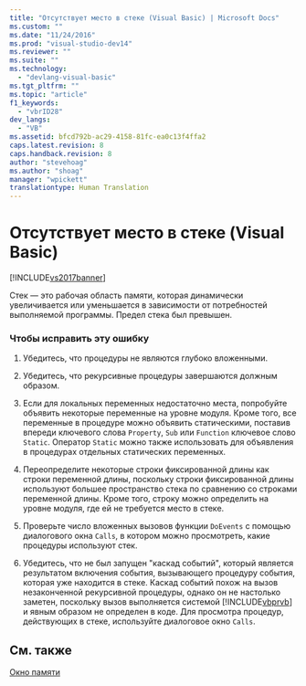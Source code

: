 ```yaml
---
title: "Отсутствует место в стеке (Visual Basic) | Microsoft Docs"
ms.custom: ""
ms.date: "11/24/2016"
ms.prod: "visual-studio-dev14"
ms.reviewer: ""
ms.suite: ""
ms.technology: 
  - "devlang-visual-basic"
ms.tgt_pltfrm: ""
ms.topic: "article"
f1_keywords: 
  - "vbrID28"
dev_langs: 
  - "VB"
ms.assetid: bfcd792b-ac29-4158-81fc-ea0c13f4ffa2
caps.latest.revision: 8
caps.handback.revision: 8
author: "stevehoag"
ms.author: "shoag"
manager: "wpickett"
translationtype: Human Translation
---
```

# Отсутствует место в стеке (Visual Basic)
[!INCLUDE[vs2017banner](../../../csharp/includes/vs2017banner.md)]

Стек — это рабочая область памяти, которая динамически увеличивается или уменьшается в зависимости от потребностей выполняемой программы.  Предел стека был превышен.  
  
### Чтобы исправить эту ошибку  
  
1.  Убедитесь, что процедуры не являются глубоко вложенными.  
  
2.  Убедитесь, что рекурсивные процедуры завершаются должным образом.  
  
3.  Если для локальных переменных недостаточно места, попробуйте объявить некоторые переменные на уровне модуля.  Кроме того, все переменные в процедуре можно объявить статическими, поставив впереди ключевого слова `Property`, `Sub` или `Function` ключевое слово `Static`.  Оператор `Static` можно также использовать для объявления в процедурах отдельных статических переменных.  
  
4.  Переопределите некоторые строки фиксированной длины как строки переменной длины, поскольку строки фиксированной длины используют большее пространство стека по сравнению со строками переменной длины.  Кроме того, строку можно определить на уровне модуля, где ей не требуется место в стеке.  
  
5.  Проверьте число вложенных вызовов функции `DoEvents` с помощью диалогового окна `Calls`, в котором можно просмотреть, какие процедуры используют стек.  
  
6.  Убедитесь, что не был запущен "каскад событий", который является результатом включения события, вызывающего процедуру события, которая уже находится в стеке.  Каскад событий похож на вызов незаконченной рекурсивной процедуры, однако он не настолько заметен, поскольку вызов выполняется системой [!INCLUDE[vbprvb](../../../csharp/programming-guide/concepts/linq/includes/vbprvb_md.md)] и явным образом не определен в коде.  Для просмотра процедур, действующих в стеке, используйте диалоговое окно `Calls`.  
  
## См. также  
 [Окно памяти](/visual-studio/debugger/memory-windows)